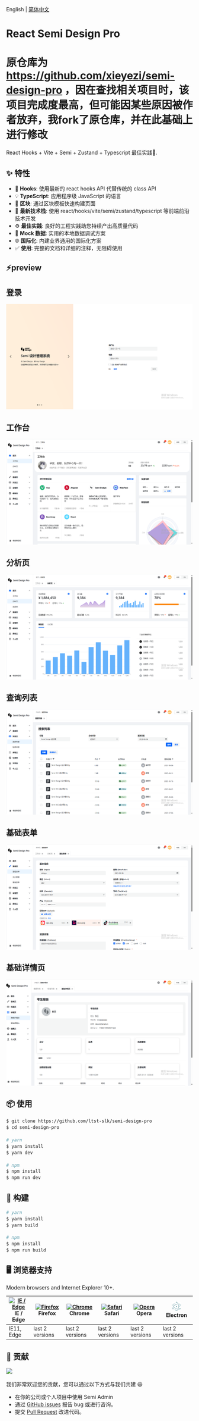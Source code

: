 English | [简体中文](./README.zh_CN.md)

# React Semi Design Pro

# 原仓库为 https://github.com/xieyezi/semi-design-pro ，因在查找相关项目时，该项目完成度最高，但可能因某些原因被作者放弃，我fork了原仓库，并在此基础上进行修改

React Hooks + Vite + Semi + Zustand + Typescript 最佳实践🚀.

## ✨ 特性

- 💎 **Hooks**: 使用最新的 react hooks API 代替传统的 class API
- 💡 **TypeScript**: 应用程序级 JavaScript 的语言
- 📜 **区块**: 通过区块模板快速构建页面
- 🚀 **最新技术栈**: 使用 react/hooks/vite/semi/zustand/typescript 等前端前沿技术开发
- ⚙️ **最佳实践**: 良好的工程实践助您持续产出高质量代码
- 🔢 **Mock 数据**: 实用的本地数据调试方案
- 🌐 **国际化**: 内建业界通用的国际化方案
- ✅ **使用**: 完整的文档和详细的注释，无阻碍使用

## ⚡preview

## 登录
![登录图片](https://github.com/ltst-slk/project-note/blob/main/login.png)
## 工作台
![工作台](https://github.com/ltst-slk/project-note/blob/main/workbench.png)
## 分析页
![分析页](https://github.com/ltst-slk/project-note/blob/main/analysis.png)
## 查询列表
![查询列表](https://github.com/ltst-slk/project-note/blob/main/searchList.png)
## 基础表单
![基础表单](https://github.com/ltst-slk/project-note/blob/main/basicForm.png)
## 基础详情页
![基础详情页](https://github.com/ltst-slk/project-note/blob/main/basicDetail.png)


## 📦 使用

```bash
$ git clone https://github.com/ltst-slk/semi-design-pro
$ cd semi-design-pro

# yarn
$ yarn install
$ yarn dev

# npm
$ npm install
$ npm run dev
```

## 🔨 构建
```bash
# yarn
$ yarn install
$ yarn build

# npm
$ npm install
$ npm run build
```

## 🖥 浏览器支持

Modern browsers and Internet Explorer 10+.

| [<img src="https://raw.githubusercontent.com/alrra/browser-logos/master/src/edge/edge_48x48.png" alt="IE / Edge" width="24px" height="24px" />](http://godban.github.io/browsers-support-badges/)</br>IE / Edge | [<img src="https://raw.githubusercontent.com/alrra/browser-logos/master/src/firefox/firefox_48x48.png" alt="Firefox" width="24px" height="24px" />](http://godban.github.io/browsers-support-badges/)</br>Firefox | [<img src="https://raw.githubusercontent.com/alrra/browser-logos/master/src/chrome/chrome_48x48.png" alt="Chrome" width="24px" height="24px" />](http://godban.github.io/browsers-support-badges/)</br>Chrome | [<img src="https://raw.githubusercontent.com/alrra/browser-logos/master/src/safari/safari_48x48.png" alt="Safari" width="24px" height="24px" />](http://godban.github.io/browsers-support-badges/)</br>Safari | [<img src="https://raw.githubusercontent.com/alrra/browser-logos/master/src/opera/opera_48x48.png" alt="Opera" width="24px" height="24px" />](http://godban.github.io/browsers-support-badges/)</br>Opera | [<img src="https://raw.githubusercontent.com/alrra/browser-logos/master/src/electron/electron_48x48.png" alt="Electron" width="24px" height="24px" />](http://godban.github.io/browsers-support-badges/)</br>Electron |
| --------------------------------------------------------------------------------------------------------------------------------------------------------------------------------------------------------------- | ----------------------------------------------------------------------------------------------------------------------------------------------------------------------------------------------------------------- | ------------------------------------------------------------------------------------------------------------------------------------------------------------------------------------------------------------- | ------------------------------------------------------------------------------------------------------------------------------------------------------------------------------------------------------------- | --------------------------------------------------------------------------------------------------------------------------------------------------------------------------------------------------------- | --------------------------------------------------------------------------------------------------------------------------------------------------------------------------------------------------------------------- |
| IE11, Edge                                                                                                                                                                                                      | last 2 versions                                                                                                                                                                                                   | last 2 versions                                                                                                                                                                                               | last 2 versions                                                                                                                                                                                               | last 2 versions                                                                                                                                                                                           | last 2 versions                                                                                                                                                                                                       |

## 🤝 贡献
<a href="https://github.com/xieyezi/semi-design-pro/graphs/contributors"><img src="https://contrib.rocks/image?repo=xieyezi/semi-design-pro" /></a>

我们非常欢迎您的贡献，您可以通过以下方式与我们共建 😃

- 在你的公司或个人项目中使用 Semi Admin
- 通过 [GitHub issues](https://github.com/ltst-slk/semi-design-pro/issues) 报告 bug 或进行咨询。
- 提交 [Pull Request](https://github.com/ltst-slk/semi-design-pro/pulls) 改进代码。
